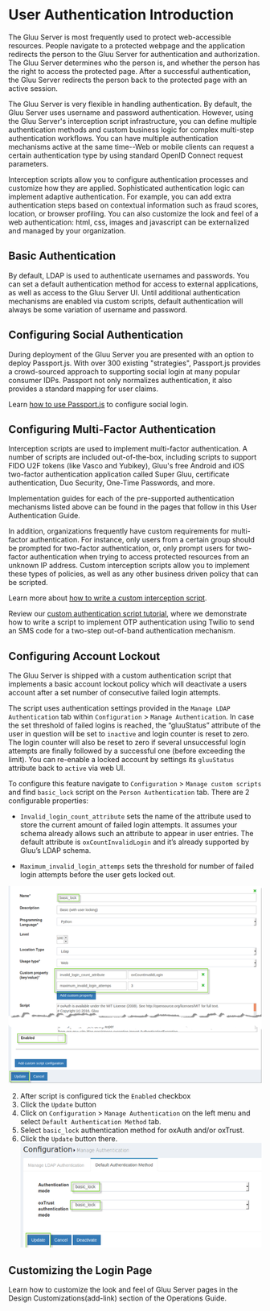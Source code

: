 # User Authentication Introduction

The Gluu Server is most frequently used to protect web-accessible resources. People navigate to a protected webpage and the application redirects the person to the Gluu Server for authentication and authorization. The Gluu Server determines who the person is, and whether the person has the right to access the protected page. After a successful authentication, the Gluu Server redirects the person back to the protected page with an active session.

The Gluu Server is very flexible in handling authentication. By default, the Gluu Server uses username and password authentication. However, using the Gluu Server's interception script infrastructure, you can define multiple authentication methods and custom business logic for complex multi-step authentication workflows. You can have multiple authentication mechanisms active at the same time--Web or mobile clients can request a certain authentication type by using standard OpenID Connect request parameters. 

Interception scripts allow you to configure authentication processes and customize how they are applied. Sophisticated authentication logic can implement adaptive authentication. For example, you can add extra authentication steps based on contextual information such as fraud scores, location, or browser profiling. You can also customize the look and feel of a web authentication: html, css, images and javascript can be externalized and managed by your organization.

## Basic Authentication

By default, LDAP is used to authenticate usernames and passwords. You can set a default authentication method for access to external applications, as well as access to the Gluu Server UI. Until additional authentication mechanisms are enabled via custom scripts, default authentication will always be some variation of username and password. 

## Configuring Social Authentication

During deployment of the Gluu Server you are presented with an option to deploy Passport.js. With over 300 existing "strategies", Passport.js provides a crowd-sourced approach to supporting social login at many popular consumer IDPs. Passport not only normalizes authentication, it also provides a standard mapping for user claims.

Learn [how to use Passport.js](../authn-guide/passport.md/) to configure social login. 

## Configuring Multi-Factor Authentication

Interception scripts are used to implement multi-factor authentication. A number of scripts are included out-of-the-box, including scripts to support FIDO U2F tokens (like Vasco and Yubikey), Gluu's free Android and iOS two-factor authentication application called Super Gluu, certificate authentication, Duo Security, One-Time Passwords, and more. 

Implementation guides for each of the pre-supported authentication mechanisms listed above can be found in the pages that follow in this User Authentication Guide.

In addition, organizations frequently have custom requirements for multi-factor authentication. For instance, only users from a certain group should be prompted for two-factor authentication, or, only prompt users for two-factor authentication when trying to access protected resources from an unknown IP address. Custom interception scripts allow you to implement these types of policies, as well as any other business driven policy that can be scripted. 

Learn more about [how to write a custom interception script](./custom-script.md).

Review our [custom authentication script tutorial](../authn-guide/customauthn.md), where we demonstrate how to write a script to implement OTP authentication using Twilio to send an SMS code for a two-step out-of-band authentication mechanism.

## Configuring Account Lockout

The Gluu Server is shipped with a custom authentication script that implements a 
basic account lockout policy which will deactivate a users account 
after a set number of consecutive failed login attempts.

The script uses authentication settings provided in the `Manage LDAP Authentication` tab within `Configuration` > `Manage Authentication`. In case the set threshold of failed logins is reached, the “gluuStatus” attribute of the user in question will be set to `inactive` and login counter is reset to zero. The login counter will also be reset to zero if several unsuccessful login attempts are finally followed by a successful one (before exceeding the limit). You can re-enable a locked account by settings 
its `gluuStatus` attribute back to `active` via web UI.

To configure this feature navigate to `Configuration` > `Manage custom scripts` and find `basic_lock` script on the `Person Authentication` tab. There are 2 configurable properties:

- `Invalid_login_count_attribute` sets the name of the attribute used to store the current amount of failed login attempts. It assumes your schema already allows such an attribute to appear in user entries. The default attribute is `oxCountInvalidLogin` and it’s already supported by Gluu’s LDAP schema.

- `Maximum_invalid_login_attemps` sets the threshold for number of failed login attempts before the user gets locked out.

![acct-update](../img/admin-guide/user/acct-lockout-config.png)

2. After script is configured tick the `Enabled` checkbox 
3. Click the `Update` button 
4. Click on `Configuration` > `Manage Authentication` on the left menu and select `Default Authentication Method` tab. 
5. Select `basic_lock` authentication method for oxAuth and/or oxTrust.
6. Click the `Update` button there.
![acct-update](../img/admin-guide/user/acct-lockout-update.png)


## Customizing the Login Page 

Learn how to customize the look and feel of Gluu Server pages in the Design Customizations(add-link) section of the Operations Guide. 



